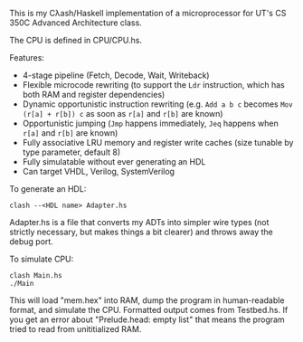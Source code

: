 This is my Cλash/Haskell implementation of a microprocessor for UT's CS 350C Advanced Architecture class.

The CPU is defined in CPU/CPU.hs.

Features:
* 4-stage pipeline (Fetch, Decode, Wait, Writeback)
* Flexible microcode rewriting (to support the `Ldr` instruction, which has both RAM and register dependencies)
* Dynamic opportunistic instruction rewriting
(e.g. `Add a b c` becomes `Mov (r[a] + r[b]) c` as soon as `r[a]` and `r[b]` are known)
* Opportunistic jumping (`Jmp` happens immediately, `Jeq` happens when `r[a]` and `r[b]` are known)
* Fully associative LRU memory and register write caches (size tunable by type parameter, default 8)
* Fully simulatable without ever generating an HDL
* Can target VHDL, Verilog, SystemVerilog

To generate an HDL:

    clash --<HDL name> Adapter.hs

Adapter.hs is a file that converts my ADTs into simpler wire types 
(not strictly necessary, but makes things a bit clearer) and throws
away the debug port.

To simulate CPU:

    clash Main.hs
    ./Main

This will load "mem.hex" into RAM, dump the program in human-readable format,
and simulate the CPU. Formatted output comes from
Testbed.hs. If you get an error about "Prelude.head: empty list" that means
the program tried to read from unititialized RAM. 